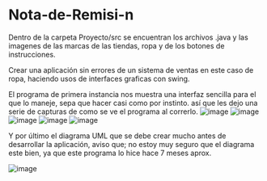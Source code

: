 # Nota-de-Remisi-n
Dentro de la carpeta Proyecto/src se encuentran los archivos .java y las imagenes de las marcas de las tiendas, ropa y de los
botones de instrucciones.

Crear una aplicación sin errores de un sistema de ventas en este caso de ropa, haciendo usos de interfaces graficas con swing.

El programa de primera instancia nos muestra una interfaz sencilla para el que lo maneje, sepa que hacer casi como por instinto.
así que les dejo una serie de capturas de como se ve el programa al correrlo.
![image](https://user-images.githubusercontent.com/90359568/146661795-124eeee0-f643-48b4-8d50-fa46185f2641.png)
![image](https://user-images.githubusercontent.com/90359568/146661843-9035274f-0404-40ac-a5c9-0246bcbb6542.png)
![image](https://user-images.githubusercontent.com/90359568/146661849-292d3def-dfe9-4be2-85c1-56ef7790db70.png)
![image](https://user-images.githubusercontent.com/90359568/146661855-03ec477b-de40-47c4-a806-3a78daed7ef3.png)
![image](https://user-images.githubusercontent.com/90359568/146661862-ad155493-f642-4e67-ab60-3e690b63315a.png)

Y por último el diagrama UML que se debe crear mucho antes de desarrollar la aplicación, aviso que;
no estoy muy seguro que el diagrama este bien, ya que este programa lo hice hace 7 meses aprox.

![image](https://user-images.githubusercontent.com/90359568/146661892-18e058bf-1534-43f0-b1f8-866ba81d4061.png)



